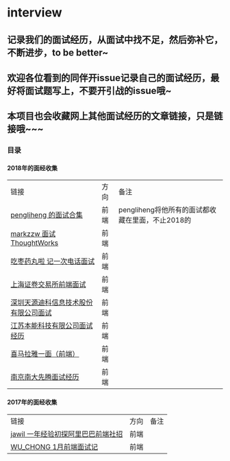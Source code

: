 # interview

## 记录我们的面试经历，从面试中找不足，然后弥补它，不断进步，to be better~

## 欢迎各位看到的同伴开issue记录自己的面试经历，最好将面试题写上，不要开引战的issue哦~

## 本项目也会收藏网上其他面试经历的文章链接，只是链接哦~~~

### 目录

#### 2018年的面经收集
<table>
  <tr>
    <td>链接</td>
    <td>方向</td>
    <td>备注</td>
  </tr>
  <tr>
    <td><a href="https://github.com/pengliheng/pengliheng.github.io/issues/25">pengliheng 的面试合集</a></td>
    <td>前端</td>
    <td>pengliheng将他所有的面试都收藏在里面，不止2018的</td>
  </tr>
  <tr>
    <td><a href="https://juejin.im/post/5acef99f6fb9a028d1417ce3">markzzw 面试 ThoughtWorks </a></td>
    <td>前端</td>
    <td></td>
  </tr>
  <tr>
    <td><a href="https://juejin.im/post/5abcfd12f265da2392366fe7">吃枣药丸啦 记一次电话面试</a></td>
    <td>前端</td>
    <td></td>
  </tr>
  <tr>
    <td><a href="https://github.com/Remain-true-to-our-original-aspiration/interview/issues/1">上海证卷交易所前端面试</a></td>
    <td>前端</td>
    <td></td>
  </tr>
  <tr>
    <td><a href="https://github.com/Remain-true-to-our-original-aspiration/interview/issues/2">深圳天源迪科信息技术股份有限公司面试</a></td>
    <td>前端</td>
    <td></td>
  </tr>
  <tr>
    <td><a href="https://github.com/Remain-true-to-our-original-aspiration/interview/issues/3">江苏本能科技有限公司面试经历</a></td>
    <td>前端</td>
    <td></td>
  </tr>
  <tr>
    <td><a href="https://github.com/Remain-true-to-our-original-aspiration/interview/issues/4">喜马拉雅一面（前端）</a></td>
    <td>前端</td>
    <td></td>
  </tr>
  <tr>
    <td><a href="https://github.com/Remain-true-to-our-original-aspiration/interview/issues/5">南京南大先腾面试经历</a></td>
    <td>前端</td>
    <td></td>
  </tr>
</table>

#### 2017年的面经收集
<table>
  <tr>
    <td>链接</td>
    <td>方向</td>
    <td>备注</td>
  </tr>
  <tr>
    <td><a href="https://github.com/jawil/blog/issues/22">jawil 一年经验初探阿里巴巴前端社招</a></td>
    <td>前端</td>
    <td></td>
  </tr>
  <tr>
    <td><a href="https://juejin.im/post/587dab348d6d810058d87a0a">WU_CHONG 1月前端面试记</a></td>
    <td>前端</td>
    <td></td>
  </tr>
</table>
